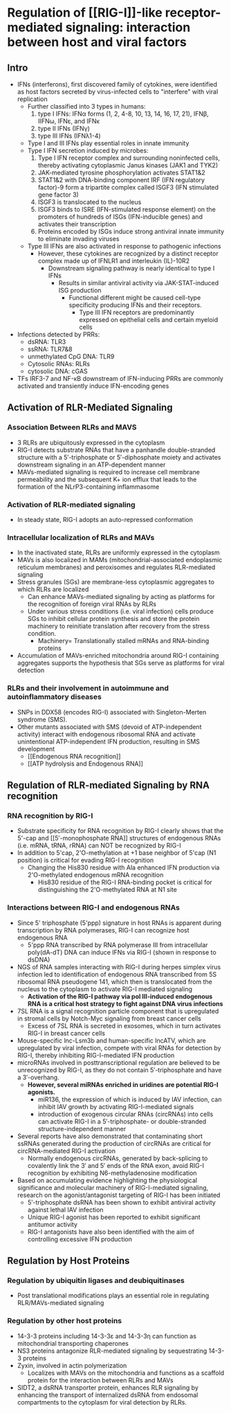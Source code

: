 # Regulation of [[RIG-I]]-like receptor-mediated signaling: interaction between host and viral factors

## Intro
- IFNs (interferons), first discovered family of cytokines, were identified as host factors secreted by virus-infected cells to "interfere" with viral replication
	- Further classified into 3 types in humans:
		1. type I IFNs: IFNα forms (1, 2, 4-8, 10, 13, 14, 16, 17, 21), IFNβ, IIFNω, IFNε, and IFNκ
		2. type II IFNs (IFNγ)
		3. type III IFNs (IFNλ1-4)
	- Type I and III IFNs play essential roles in innate immunity
	- Type I IFN secretion induced by microbes:
		1. Type I IFN receptor complex and surrounding noninfected cells, thereby activating cytoplasmic Janus kinases (JAK1 and TYK2)
		2. JAK-mediated tyrosine phosphorylation activates STAT1&2
		3. STAT1&2 with DNA-binding component IRF (IFN regulatory factor)-9 form a tripartite complex called ISGF3 (IFN stimulated gene factor 3)
		4. ISGF3 is translocated to the nucleus
		5. ISGF3 binds to ISRE (IFN-stimulated response element) on the promoters of hundreds of ISGs (IFN-inducible genes) and activates their transcription
		6. Proteins encoded by ISGs induce strong antiviral innate immunity to eliminate invading viruses
	- Type III IFNs are also activated in response to pathogenic infections
		- However, these cytokines are recognized by a distinct receptor complex made up of IFNLR1 and interleukin (IL)-10R2
			- Downstream signaling pathway is nearly identical to type I IFNs
				- Results in similar antiviral activity via JAK-STAT-induced ISG production
					- Functional different might be caused cell-type specificity producing IFNs and their receptors. 
						- Type III IFN receptors are predominantly expressed on epithelial cells and certain myeloid cells
- Infections detected by PRRs:
	- dsRNA: TLR3
	- ssRNA: TLR7&8
	- unmethylated CpG DNA: TLR9
	- Cytosolic RNAs: RLRs
	- cytosolic DNA: cGAS
- TFs IRF3-7 and NF-κB downstream of IFN-inducing PRRs are commonly activated and transiently induce IFN-encoding genes
## Activation of RLR-Mediated Signaling
### Association Between RLRs and MAVS
- 3 RLRs are ubiquitously expressed in the cytoplasm
- RIG-I detects substrate RNAs that have a panhandle double-stranded structure with a 5′-triphosphate or 5′-diphosphate moiety and activates downstream signaling in an ATP-dependent manner
- MAVs-mediated signaling is required to increase cell membrane permeability and the subsequent K+ ion efflux that leads to the formation of the NLrP3-containing inflammasome
### Activation of RLR-mediated signaling
- In steady state, RIG-I adopts an auto-repressed conformation
### Intracellular localization of RLRs and MAVs
- In the inactivated state, RLRs are uniformly expressed in the cytoplasm
- MAVs is also localized in MAMs (mitochondrial-associated endoplasmic reticulum membranes) and peroxisomes and regulates RLR-mediated signaling
-  Stress granules (SGs) are membrane-less cytoplasmic aggregates to which RLRs are localized
	- Can enhance MAVs-mediated signaling by acting as platforms for the recognition of foreign viral RNAs by RLRs
	- Under various stress conditions (i.e. viral infection) cells produce SGs to inhibit cellular protein synthesis and store the protein machinery to reinitiate translation after recovery from the stress condition.
		- Machinery= Translationally stalled mRNAs and RNA-binding proteins
- Accumulation of MAVs-enriched mitochondria around RIG-I containing aggregates supports the hypothesis that SGs serve as platforms for viral detection
### RLRs and their involvement in autoimmune and autoinflammatory diseases
- SNPs in DDX58 (encodes RIG-I) associated with Singleton-Merten syndrome (SMS).
- Other mutants associated with SMS (devoid of ATP-independent activity) interact with endogenous ribosomal RNA and activate unintentional ATP-independent IFN production, resulting in SMS development
	- [[Endogenous RNA recognition]]
	- [[ATP hydrolysis and Endogenous RNA]]
## Regulation of RLR-mediated Signaling by RNA recognition
### RNA recognition by RIG-I
- Substrate specificity for RNA recognition by RIG-I clearly shows that the 5'-cap and [[5′-monophosphate RNA]] structures of endogenous RNAs (i.e. mRNA, tRNA, rRNA) can NOT be recognized by RIG-I
- In addition to 5'cap, 2'O-methylation at +1 base neighbor of 5'cap (N1 position) is critical for evading RIG-I recognition
	- Changing the His830 residue with Ala enhanced IFN production via 2'O-methylated endogenous mRNA recognition
		- His830 residue of the RIG-I RNA-binding pocket is critical for distinguishing the 2'O-methylated RNA at N1 site
### Interactions between RIG-I and endogenous RNAs
- Since 5' triphosphate (5'ppp) signature in host RNAs is apparent during transcription by RNA polymerases, RIG-I can recognize host endogenous RNA
	-  5'ppp RNA transcribed by RNA polymerase III from intracellular poly(dA-dT) DNA can induce IFNs via RIG-I (shown in response to dsDNA)
- NGS of RNA samples interacting with RIG-I during herpes simplex virus infection led to identification of endogenous RNA transcribed from 5S ribosomal RNA pseudogene 141, which then is translocated from the nucleus to the cytoplasm to activate RIG-I mediated signaling
	- **Activation of the RIG-I pathway via pol III-induced endogenous RNA is a critical host strategy to fight against DNA virus infections**
- 7SL RNA is a signal recognition particle component that is upregulated in stromal cells by Notch-Myc signaling from breast cancer cells
	- Excess of 7SL RNA is secreted in exosomes, which in turn activates RIG-I in breast cancer cells
- Mouse-specific lnc-Lsm3b and human-specific lncATV, which are upregulated by viral infection, compete with viral RNAs for detection by RIG-I, thereby inhibiting RIG-I-mediated IFN production
- microRNAs involved in posttranscriptional regulation are believed to be unrecognized by RIG-I, as they do not contain 5′-triphosphate and have a 3′-overhang.
	- **However, several miRNAs enriched in uridines are potential RIG-I agonists.**
		- miR136, the expression of which is induced by IAV infection, can inhibit IAV growth by activating RIG-I-mediated signals
		- introduction of exogenous circular RNAs (circRNAs) into cells can activate RIG-I in a 5′-triphosphate- or double-stranded structure-independent manner
- Several reports have also demonstrated that contaminating short ssRNAs generated during the production of circRNAs are critical for circRNA-mediated RIG-I activation
	- Normally endogenous circRNAs, generated by back-splicing to covalently link the 3′ and 5′ ends of the RNA exon, avoid RIG-I recognition by exhibiting N6-methyladenosine modification
- Based on accumulating evidence highlighting the physiological significance and molecular machinery of RIG-I-mediated signaling, research on the agonist/antagonist targeting of RIG-I has been initiated
	- 5′-triphosphate dsRNA has been shown to exhibit antiviral activity against lethal IAV infection
	- Unique RIG-I agonist has been reported to exhibit significant antitumor activity
	- RIG-I antagonists have also been identified with the aim of controlling excessive IFN production
## Regulation by Host Proteins
### Regulation by ubiquitin ligases and deubiquitinases
- Post translational modifications plays an essential role in regulating RLR/MAVs-mediated signaling
### Regulation by other host proteins
- 14-3-3 proteins including 14-3-3ε and 14-3-3η can function as mitochondrial transporting chaperones
- NS3 proteins antagonize RLR-mediated signaling by sequestrating 14-3-3 proteins
- Zyxin, involved in actin polymerization
	- Localizes with MAVs on the mitochondria and functions as a scaffold protein for the interaction between RLRs and MAVs
- SIDT2, a dsRNA transporter protein, enhances RLR signaling by enhancing the transport of internalized dsRNA from endosomal compartments to the cytoplasm for viral detection by RLRs.